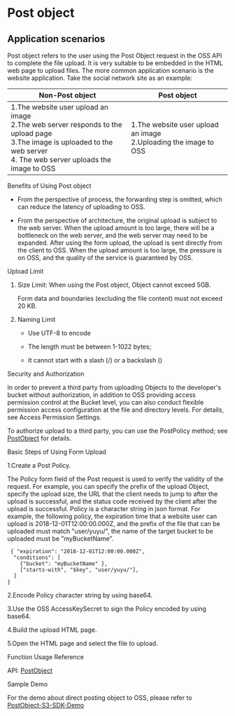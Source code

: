 #  Post object
##  Application scenarios

 Post object refers to the user using the Post Object request in the OSS API to complete the file upload. It is very suitable to be embedded in the HTML web page to upload files. The more common application scenario is the website application. Take the social network site as an example:

|Non-Post object|Post object|
|-|-|
|1.The website user upload an image<br>2.The web server responds to the upload page<br>3.The image is uploaded to the web server<br>4. The web server uploads the image to OSS|1.The website user upload an image<br>2.Uploading the image to OSS

Benefits of Using Post object

+ From the perspective of process, the forwarding step is omitted, which can reduce the latency of uploading to OSS.

+ From the perspective of architecture, the original upload is subject to the web server. When the upload amount is too large, there will be a bottleneck on the web server, and the web server may need to be expanded. After using the form upload, the upload is sent directly from the client to OSS. When the upload amount is too large, the pressure is on OSS, and the quality of the service is guaranteed by OSS.

Upload Limit

1. Size Limit: When using the Post object, Object cannot exceed 5GB.

   Form data and boundaries (excluding the file content) must not exceed 20 KB.
2. Naming Limit

   + Use UTF-8 to encode

   + The length must be between 1-1022 bytes;

   + It cannot start with a slash (/) or a backslash (\)

 

Security and Authorization

In order to prevent a third party from uploading Objects to the developer's bucket without authorization, in addition to OSS providing access permission control at the Bucket level, you can also conduct flexible permission access configuration at the file and directory levels. For details, see Access Permission Settings.

To authorize upload to a third party, you can use the PostPolicy method; see [PostObject](../../API-Reference-S3-Compatible/Compatibility-API/Operations-On-Objects/Post-Object-2.md) for details.

 

Basic Steps of Using Form Upload

1.Create a Post Policy.

The Policy form field of the Post request is used to verify the validity of the request. For example, you can specify the prefix of the upload Object, specify the upload size, the URL that the client needs to jump to after the upload is successful, and the status code received by the client after the upload is successful. Policy is a character string in json format. For example, the following policy, the expiration time that a website user can upload is 2018-12-01T12:00:00.000Z, and the prefix of the file that can be uploaded must match "user/yuyu/", the name of the target bucket to be uploaded must be "myBucketName”.
```
 { "expiration": "2018-12-01T12:00:00.000Z",
  "conditions": [
    {"bucket": "myBucketName" },
    ["starts-with", "$key", "user/yuyu/"],
  ]
}
```
2.Encode Policy character string by using base64.

3.Use the OSS AccessKeySecret to sign the Policy encoded by using base64.

4.Build the upload HTML page.

5.Open the HTML page and select the file to upload.



Function Usage Reference

API: [PostObject](https://docs.jdcloud.com/cn/object-storage-service/post-object-2)

Sample Demo

For the demo about direct posting object to OSS, please refer to  [PostObject-S3-SDK-Demo](https://downloads.s3.cn-north-1.jcloudcs.com/Demo/postObject_S3_SDK_JAVA_Demo.zip)

